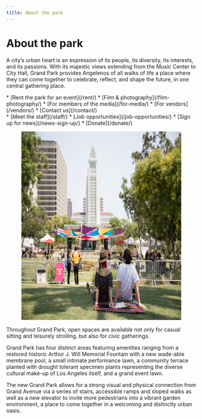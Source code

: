 ```yaml
---
title: About the park
---
```


About the park
==============

A city’s urban heart is an expression of its people, its diversity, its interests, and its passions. With its majestic views extending from the Music Center to City Hall, Grand Park provides Angelenos of all walks of life a place where they can come together to celebrate, reflect, and shape the future, in one central gathering place.

<nav markdown="1">
*   [Rent the park for an event](/rent/)
*   [Film & photography](/film-photography/)
*   [For members of the media](/for-media/)
*   [For vendors](/vendors/)
*   [Contact us](/contact/)
</nav>

<nav markdown="1">
*   [Meet the staff](/staff/)
*   [Job opportunities](/job-opportunities/)
*   [Sign up for news](/news-sign-up/)
*   [Donate](/donate/)
</nav>

<figure>
  <img src="/uploads/sunday-sessions-5.jpg" alt="Sunday Sessions" height="500" />
</figure>

Throughout Grand Park, open spaces are available not only for casual sitting and leisurely strolling, but also for civic gatherings.

Grand Park has four distinct areas featuring amenities ranging from a restored historic Arthur J. Will Memorial Fountain with a new wade-able membrane pool, a small intimate performance lawn, a community terrace planted with drought tolerant specimen plants representing the diverse cultural make-up of Los Angeles itself, and a grand event lawn.

The new Grand Park allows for a strong visual and physical connection from Grand Avenue via a series of stairs, accessible ramps and sloped walks as well as a new elevator to invite more pedestrians into a vibrant garden environment, a place to come together in a welcoming and distinctly urban oasis.
